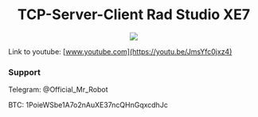 <h1 align="center">TCP-Server-Client Rad Studio XE7</h1>

<p align="center">
	<img src="https://i.postimg.cc/wxfnxmjm/5.png" />
</p>

Link to youtube: [www.youtube.com](https://youtu.be/JmsYfc0jxz4)
### Support
Telegram: @Official_Mr_Robot

BTC: 1PoieWSbe1A7o2nAuXE37ncQHnGqxcdhJc
